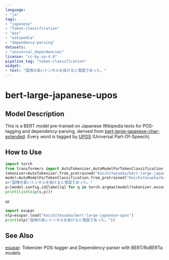 ```yaml
---
language:
- "ja"
tags:
- "japanese"
- "token-classification"
- "pos"
- "wikipedia"
- "dependency-parsing"
datasets:
- "universal_dependencies"
license: "cc-by-sa-4.0"
pipeline_tag: "token-classification"
widget:
- text: "国境の長いトンネルを抜けると雪国であった。"
---
```


# bert-large-japanese-upos

## Model Description

This is a BERT model pre-trained on Japanese Wikipedia texts for POS-tagging and dependency-parsing, derived from [bert-large-japanese-char-extended](https://huggingface.co/KoichiYasuoka/bert-large-japanese-char-extended). Every word is tagged by [UPOS](https://universaldependencies.org/u/pos/) (Universal Part-Of-Speech).

## How to Use

```py
import torch
from transformers import AutoTokenizer,AutoModelForTokenClassification
tokenizer=AutoTokenizer.from_pretrained("KoichiYasuoka/bert-large-japanese-upos")
model=AutoModelForTokenClassification.from_pretrained("KoichiYasuoka/bert-large-japanese-upos")
s="国境の長いトンネルを抜けると雪国であった。"
p=[model.config.id2label[q] for q in torch.argmax(model(tokenizer.encode(s,return_tensors="pt"))["logits"],dim=2)[0].tolist()[1:-1]]
print(list(zip(s,p)))
```

or

```py
import esupar
nlp=esupar.load("KoichiYasuoka/bert-large-japanese-upos")
print(nlp("国境の長いトンネルを抜けると雪国であった。"))
```

## See Also

[esupar](https://github.com/KoichiYasuoka/esupar): Tokenizer POS-tagger and Dependency-parser with BERT/RoBERTa models

